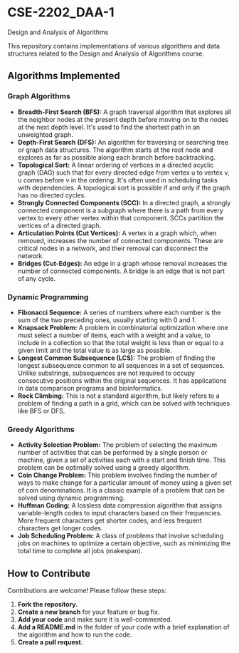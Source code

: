 # CSE-2202_DAA-1
Design and Analysis of Algorithms

This repository contains implementations of various algorithms and data structures related to the Design and Analysis of Algorithms course.

## Algorithms Implemented

### Graph Algorithms

*   **Breadth-First Search (BFS):** A graph traversal algorithm that explores all the neighbor nodes at the present depth before moving on to the nodes at the next depth level. It's used to find the shortest path in an unweighted graph.
*   **Depth-First Search (DFS):** An algorithm for traversing or searching tree or graph data structures. The algorithm starts at the root node and explores as far as possible along each branch before backtracking.
*   **Topological Sort:** A linear ordering of vertices in a directed acyclic graph (DAG) such that for every directed edge from vertex u to vertex v, u comes before v in the ordering. It's often used in scheduling tasks with dependencies. A topological sort is possible if and only if the graph has no directed cycles.
*   **Strongly Connected Components (SCC):** In a directed graph, a strongly connected component is a subgraph where there is a path from every vertex to every other vertex within that component. SCCs partition the vertices of a directed graph.
*   **Articulation Points (Cut Vertices):** A vertex in a graph which, when removed, increases the number of connected components. These are critical nodes in a network, and their removal can disconnect the network.
*   **Bridges (Cut-Edges):** An edge in a graph whose removal increases the number of connected components. A bridge is an edge that is not part of any cycle.

### Dynamic Programming

*   **Fibonacci Sequence:** A series of numbers where each number is the sum of the two preceding ones, usually starting with 0 and 1.
*   **Knapsack Problem:** A problem in combinatorial optimization where one must select a number of items, each with a weight and a value, to include in a collection so that the total weight is less than or equal to a given limit and the total value is as large as possible.
*   **Longest Common Subsequence (LCS):** The problem of finding the longest subsequence common to all sequences in a set of sequences. Unlike substrings, subsequences are not required to occupy consecutive positions within the original sequences. It has applications in data comparison programs and bioinformatics.
*   **Rock Climbing:** This is not a standard algorithm, but likely refers to a problem of finding a path in a grid, which can be solved with techniques like BFS or DFS.

### Greedy Algorithms

*   **Activity Selection Problem:** The problem of selecting the maximum number of activities that can be performed by a single person or machine, given a set of activities each with a start and finish time. This problem can be optimally solved using a greedy algorithm.
*   **Coin Change Problem:** This problem involves finding the number of ways to make change for a particular amount of money using a given set of coin denominations. It is a classic example of a problem that can be solved using dynamic programming.
*   **Huffman Coding:** A lossless data compression algorithm that assigns variable-length codes to input characters based on their frequencies. More frequent characters get shorter codes, and less frequent characters get longer codes.
*   **Job Scheduling Problem:** A class of problems that involve scheduling jobs on machines to optimize a certain objective, such as minimizing the total time to complete all jobs (makespan).

## How to Contribute

Contributions are welcome! Please follow these steps:

1.  **Fork the repository.**
2.  **Create a new branch** for your feature or bug fix.
3.  **Add your code** and make sure it is well-commented.
4.  **Add a README.md** in the folder of your code with a brief explanation of the algorithm and how to run the code.
5.  **Create a pull request.**